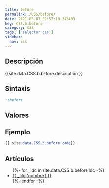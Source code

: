 ```yaml
---
title: before
permalink: /CSS/before/
date: 2021-03-07 02:57:10.352403
key: CSS.b.before
category: CSS
tags: ['selector css']
sidebar: 
  nav: css
---
```


## Descripción
{{site.data.CSS.b.before.description }}

## Sintaxis
~~~css
::before
~~~

## Valores

## Ejemplo
~~~css
{{ site.data.CSS.b.before.code}}
~~~

## Artículos
<ul>
{%- for _ldc in site.data.CSS.b.before.ldc -%}
   <li>
       <a href="{{_ldc['url'] }}">{{ _ldc['nombre'] }}</a>
   </li>
{%- endfor -%}
</ul>
